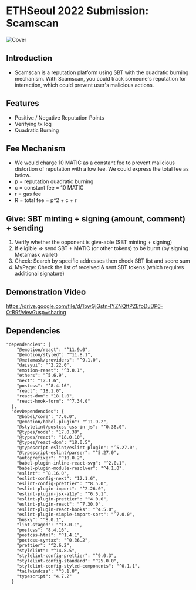 # ETHSeoul 2022 Submission: Scamscan
![Cover](https://user-images.githubusercontent.com/81923229/184147275-7630f75f-78c0-4251-9e74-2921d4cc8afc.png)

## Introduction
* Scamscan is a reputation platform using SBT with the quadratic burning mechanism. With Scamscan, you could track someone's reputation for interaction, which could prevent user's malicious actions.

## Features
* Positive / Negative Reputation Points
* Verifying tx log
* Quadratic Burning

## Fee Mechanism
* We would charge 10 MATIC as a constant fee to prevent malicious distortion of reputation with a low fee. We could express the total fee as below.
* p = reputation quadratic burning
* c = constant fee = 10 MATIC 
* r = gas fee
* R = total fee = p^2 + c + r

## Give: SBT minting + signing (amount, comment) + sending
1. Verify whether the opponent is give-able (SBT minting + signing)
2. If eligible => send SBT + MATIC (or other tokens) to be burnt (by signing Metamask wallet)
3. Check: Search by specific addresses then check SBT list and score sum
4. MyPage: Check the list of received & sent SBT tokens (which requires additional signature)

## Demonstration Video
https://drive.google.com/file/d/1bwGjGstn-IYZNQftPZEfoDuDP6-OtB9f/view?usp=sharing

## Dependencies 
```
"dependencies": {
    "@emotion/react": "^11.9.0",
    "@emotion/styled": "^11.8.1",
    "@metamask/providers": "^9.1.0",
    "daisyui": "^2.22.0",
    "emotion-reset": "^3.0.1",
    "ethers": "^5.6.9",
    "next": "12.1.6",
    "postcss": "^8.4.16",
    "react": "18.1.0",
    "react-dom": "18.1.0",
    "react-hook-form": "^7.34.0"
  },
  "devDependencies": {
    "@babel/core": "7.0.0",
    "@emotion/babel-plugin": "^11.9.2",
    "@stylelint/postcss-css-in-js": "^0.38.0",
    "@types/node": "17.0.38",
    "@types/react": "18.0.10",
    "@types/react-dom": "18.0.5",
    "@typescript-eslint/eslint-plugin": "^5.27.0",
    "@typescript-eslint/parser": "^5.27.0",
    "autoprefixer": "^10.0.2",
    "babel-plugin-inline-react-svg": "^2.0.1",
    "babel-plugin-module-resolver": "^4.1.0",
    "eslint": "^8.16.0",
    "eslint-config-next": "12.1.6",
    "eslint-config-prettier": "^8.5.0",
    "eslint-plugin-import": "^2.26.0",
    "eslint-plugin-jsx-a11y": "^6.5.1",
    "eslint-plugin-prettier": "^4.0.0",
    "eslint-plugin-react": "^7.30.0",
    "eslint-plugin-react-hooks": "^4.5.0",
    "eslint-plugin-simple-import-sort": "^7.0.0",
    "husky": "^8.0.1",
    "lint-staged": "^13.0.1",
    "postcss": "8.4.16",
    "postcss-html": "^1.4.1",
    "postcss-syntax": "^0.36.2",
    "prettier": "^2.6.2",
    "stylelint": "^14.8.5",
    "stylelint-config-prettier": "^9.0.3",
    "stylelint-config-standard": "^25.0.0",
    "stylelint-config-styled-components": "^0.1.1",
    "tailwindcss": "^3.1.8",
    "typescript": "4.7.2"
  }
```
